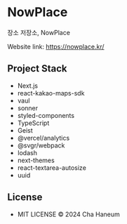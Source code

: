 # NowPlace
장소 저장소, NowPlace

Website link: https://nowplace.kr/

## Project Stack
- Next.js
- react-kakao-maps-sdk
- vaul
- sonner
- styled-components
- TypeScript
- Geist
- @vercel/analytics
- @svgr/webpack
- lodash
- next-themes
- react-textarea-autosize
- uuid

## License
- MIT LICENSE © 2024 Cha Haneum